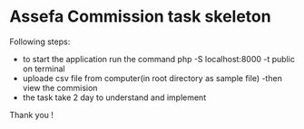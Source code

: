 # Assefa Commission task skeleton

Following steps:
- to start the application run the command php -S localhost:8000 -t public on terminal 
- uploade csv file from computer(in root directory as sample file)
-then view the commision
- the task take 2 day to understand and implement

Thank you !
